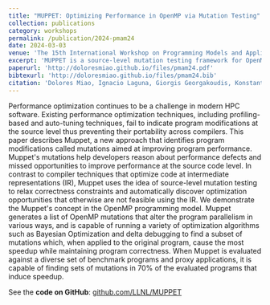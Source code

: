 ```yaml
---
title: "MUPPET: Optimizing Performance in OpenMP via Mutation Testing"
collection: publications
category: workshops
permalink: /publication/2024-pmam24
date: 2024-03-03
venue: 'The 15th International Workshop on Programming Models and Applications for Multicores and Manycores'
excerpt: 'MUPPET is a source-level mutation testing framework for OpenMP programs that discovers and evaluates code modifications to improve performance, enabling developers to identify optimization opportunities overlooked by compiler IR-based techniques and achieving speedups in 70% of tested benchmarks and proxy applications.'
paperurl: 'http://doloresmiao.github.io/files/pmam24.pdf'
bibtexurl: 'http://doloresmiao.github.io/files/pmam24.bib'
citation: 'Dolores Miao, Ignacio Laguna, Giorgis Georgakoudis, Konstantinos Parasyris, and Cindy Rubio-González. 2024. MUPPET: Optimizing Performance in OpenMP via Mutation Testing. In Proceedings of the 15th International Workshop on Programming Models and Applications for Multicores and Manycores. Association for Computing Machinery, New York, NY, USA, 22–31.'
---
```

Performance optimization continues to be a challenge in modern HPC software. Existing performance optimization techniques, including profiling-based and auto-tuning techniques, fail to indicate program modifications at the source level thus preventing their portability across compilers. This paper describes Muppet, a new approach that identifies program modifications called mutations aimed at improving program performance. Muppet's mutations help developers reason about performance defects and missed opportunities to improve performance at the source code level. In contrast to compiler techniques that optimize code at intermediate representations (IR), Muppet uses the idea of source-level mutation testing to relax correctness constraints and automatically discover optimization opportunities that otherwise are not feasible using the IR. We demonstrate the Muppet's concept in the OpenMP programming model. Muppet generates a list of OpenMP mutations that alter the program parallelism in various ways, and is capable of running a variety of optimization algorithms such as Bayesian Optimization and delta debugging to find a subset of mutations which, when applied to the original program, cause the most speedup while maintaining program correctness. When Muppet is evaluated against a diverse set of benchmark programs and proxy applications, it is capable of finding sets of mutations in 70% of the evaluated programs that induce speedup.

See the **code on GitHub**: [github.com/LLNL/MUPPET](https://github.com/LLNL/MUPPET)